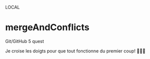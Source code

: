 LOCAL

# mergeAndConflicts
Git/GitHub 5 quest

Je croise les doigts pour que tout fonctionne du premier coup!
🤞🤞🤞
